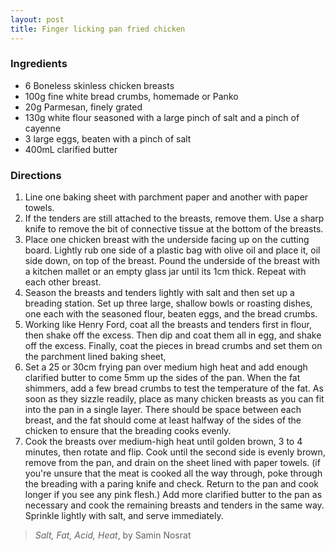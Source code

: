 ```yaml
---
layout: post
title: Finger licking pan fried chicken
---
```

### Ingredients
- 6 Boneless skinless chicken breasts
- 100g fine white bread crumbs, homemade or Panko
- 20g Parmesan, finely grated
- 130g white flour seasoned with a large pinch of salt and a pinch of cayenne
- 3 large eggs, beaten with a pinch of salt
- 400mL clarified butter

### Directions
1. Line one baking sheet with parchment paper and another with paper towels.
2. If the tenders are still attached to the breasts, remove them. Use a sharp knife to remove the bit of connective tissue at the bottom of the breasts.
3. Place one chicken breast with the underside facing up on the cutting board. Lightly rub one side of a plastic bag with olive oil and place it, oil side down, on top of the breast. Pound the underside of the breast with a kitchen mallet or an empty glass jar until its 1cm thick. Repeat with each other breast.
4. Season the breasts and tenders lightly with salt and then set up a breading station. Set up three large, shallow bowls or roasting dishes, one each with the seasoned flour, beaten eggs, and the bread crumbs.
5. Working like Henry Ford, coat all the breasts and tenders first in flour, then shake off the excess. Then dip and coat them all in egg, and shake off the excess. Finally, coat the pieces in bread crumbs and set them on the parchment lined baking sheet,
6. Set a 25 or 30cm frying pan over medium high heat and add enough clarified butter to come 5mm up the sides of the pan. When the fat shimmers, add a few bread crumbs to test the temperature of the fat. As soon as they sizzle readily, place as many chicken breasts as you can fit into the pan in a single layer. There should be space between each breast, and the fat should come at least halfway of the sides of the chicken to ensure that the breading cooks evenly.
7. Cook the breasts over medium-high heat until golden brown, 3 to 4 minutes, then rotate and flip. Cook until the second side is evenly brown, remove from the pan, and drain on the sheet lined with paper towels. (if you're unsure that the meat is cooked all the way through, poke through the breading with a paring knife and check. Return to the pan and cook longer if you see any pink flesh.) Add more clarified butter to the pan as necessary and cook the remaining breasts and tenders in the same way. Sprinkle lightly with salt, and serve immediately.

> *Salt, Fat, Acid, Heat*, by Samin Nosrat